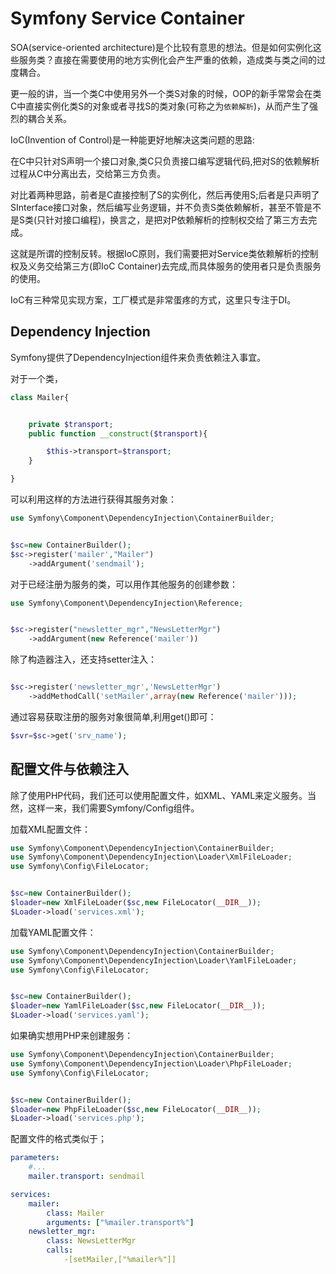 # Symfony Service Container

SOA(service-oriented architecture)是个比较有意思的想法。但是如何实例化这些服务类？直接在需要使用的地方实例化会产生严重的依赖，造成类与类之间的过度耦合。

更一般的讲，当一个类C中使用另外一个类S对象的时候，OOP的新手常常会在类C中直接实例化类S的对象或者寻找S的类对象(可称之为`依赖解析`)，从而产生了强烈的耦合关系。

IoC(Invention of Control)是一种能更好地解决这类问题的思路:

在C中只针对S声明一个接口对象,类C只负责接口编写逻辑代码,把对S的依赖解析过程从C中分离出去，交给第三方负责。

对比着两种思路，前者是C直接控制了S的实例化，然后再使用S;后者是只声明了SInterface接口对象，然后编写业务逻辑，并不负责S类依赖解析，甚至不管是不是S类(只针对接口编程)，换言之，是把对P依赖解析的控制权交给了第三方去完成。

这就是所谓的控制反转。根据IoC原则，我们需要把对Service类依赖解析的控制权及义务交给第三方(即IoC Container)去完成,而具体服务的使用者只是负责服务的使用。

IoC有三种常见实现方案，工厂模式是非常蛋疼的方式，这里只专注于DI。

## Dependency Injection
 
Symfony提供了DependencyInjection组件来负责依赖注入事宜。

对于一个类，
```PHP
class Mailer{


    private $transport;
    public function __construct($transport){

        $this->transport=$transport;
    }

}
```

可以利用这样的方法进行获得其服务对象：
```PHP
use Symfony\Component\DependencyInjection\ContainerBuilder;


$sc=new ContainerBuilder();
$sc->register('mailer',"Mailer")
    ->addArgument('sendmail');
```
对于已经注册为服务的类，可以用作其他服务的创建参数：
```PHP
use Symfony\Component\DependencyInjection\Reference;


$sc->register("newsletter_mgr","NewsLetterMgr")
    ->addArgument(new Reference('mailer'))
```

除了构造器注入，还支持setter注入：
```PHP

$sc->register('newsletter_mgr','NewsLetterMgr')
    ->addMethodCall('setMailer',array(new Reference('mailer')));


```

通过容易获取注册的服务对象很简单,利用get()即可：

```PHP
$svr=$sc->get('srv_name');
```


## 配置文件与依赖注入

除了使用PHP代码，我们还可以使用配置文件，如XML、YAML来定义服务。当然，这样一来，我们需要Symfony/Config组件。

加载XML配置文件：
```PHP
use Symfony\Component\DependencyInjection\ContainerBuilder;
use Symfony\Component\DependencyInjection\Loader\XmlFileLoader;
use Symfony\Config\FileLocator;


$sc=new ContainerBuilder();
$loader=new XmlFileLoader($sc,new FileLocator(__DIR__));
$Loader->load('services.xml');

```

加载YAML配置文件：
```PHP
use Symfony\Component\DependencyInjection\ContainerBuilder;
use Symfony\Component\DependencyInjection\Loader\YamlFileLoader;
use Symfony\Config\FileLocator;


$sc=new ContainerBuilder();
$loader=new YamlFileLoader($sc,new FileLocator(__DIR__));
$Loader->load('services.yaml');

```

如果确实想用PHP来创建服务：
```PHP
use Symfony\Component\DependencyInjection\ContainerBuilder;
use Symfony\Component\DependencyInjection\Loader\PhpFileLoader;
use Symfony\Config\FileLocator;


$sc=new ContainerBuilder();
$loader=new PhpFileLoader($sc,new FileLocator(__DIR__));
$Loader->load('services.php');

```

配置文件的格式类似于；

```YAML
parameters: 
    #...
    mailer.transport: sendmail

services: 
    mailer: 
        class: Mailer
        arguments: ["%mailer.transport%"]
    newsletter_mgr: 
        class: NewsLetterMgr
        calls:
            -[setMailer,["%mailer%"]]

```




